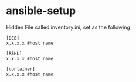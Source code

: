 # ansible-setup

Hidden File called inventory.ini, set as the following

```
[DEB]
x.x.x.x #host name

[REHL]
x.x.x.x #host name

[container]
x.x.x.x #host name
```
